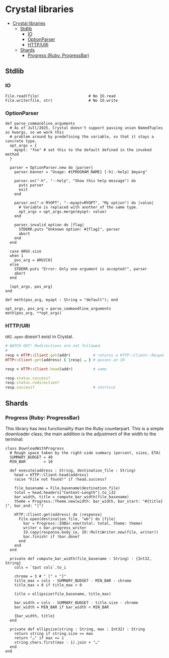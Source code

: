 # Crystal libraries

- [Crystal libraries](#crystal-libraries)
  - [Stdlib](#stdlib)
    - [IO](#io)
    - [OptionParser](#optionparser)
    - [HTTP/URI](#httpuri)
  - [Shards](#shards)
    - [Progress (Ruby: ProgressBar)](#progress-ruby-progressbar)

## Stdlib

### IO

```cr
File.read(file)                      # No IO.read
File.write(file, str)                # No IO.write
```

### OptionParser

```cr
def parse_commandline_arguments
  # As of Jull/2025, Crystal doesn't support passing union NamedTuples as kwargs, so we work this
  # problem around by predefining the variable, so that it stays a concrete type.
  opt_args = {
    myopt: "foo" # set this to the default defined in the invoked method
  }

  parser = OptionParser.new do |parser|
    parser.banner = "Usage: #{PROGRAM_NAME} [-h|--help] $myarg"

    parser.on("-h", "--help", "Show this help message") do
      puts parser
      exit
    end

    parser.on("-o MYOPT", "--myopt=MYOPT", "My option") do |value|
      # Variable is replaced with another of the same type.
      opt_args = opt_args.merge(myopt: value)
    end

    parser.invalid_option do |flag|
      STDERR.puts "Unknown option: #{flag}", parser
      abort
    end
  end

  case ARGV.size
  when 1
    pos_arg = ARGV[0]
  else
    STDERR.puts "Error: Only one argument is accepted!", parser
    abort
  end

  [opt_args, pos_arg]
end

def meth(pos_arg, myopt : String = "default"); end

opt_args, pos_arg = parse_commandline_arguments
meth(pos_arg, **opt_args)
```

### HTTP/URI

`URI.open` doesn't exist in Crystal.

```rb
# WATCH OUT! Redirections are not followed.
#
resp = HTTP::Client.get(addr)          # returns a HTTP::Client::Response; whose body is a String
HTTP::Client.get(address) { |resp| … } # passes an IO

resp = HTTP::Client.head(addr)         # same

resp.status.success?
resp.status.redirection?
resp.success?                          # shortcut
```

## Shards

### Progress (Ruby: ProgressBar)

This library has less functionality than the Ruby counterpart. This is a simple downloader class; the main addition is the adjustment of the width to the terminal:

```cr
class DownloadWithProgress
  # Rough space taken by the right-side summary (percent, sizes, ETA)
  SUMMARY_BUDGET = 40
  MIN_BAR        = 10

  def execute(address : String, destination_file : String)
    head = HTTP::Client.head(address)
    raise "File not found!" if !head.success?

    file_basename = File.basename(destination_file)
    total = head.headers["Content-Length"].to_i32
    bar_width, title = compute_bar_width(file_basename)
    theme = Progress::Theme.new(width: bar_width, bar_start: "#{title} [", bar_end: "]")

    HTTP::Client.get(address) do |response|
      File.open(destination_file, "wb") do |file|
        bar = Progress::IOBar.new(total: total, theme: theme)
        writer = bar.progress_writer
        IO.copy(response.body_io, IO::MultiWriter.new(file, writer))
        bar.finish! if !bar.done?
      end
    end
  end

  private def compute_bar_width(file_basename : String) : {Int32, String}
    cols = `tput cols`.to_i

    chrome = 3 # " [" + "]"
    title_max = cols - SUMMARY_BUDGET - MIN_BAR - chrome
    title_max = 0 if title_max < 0

    title = ellipsize(file_basename, title_max)

    bar_width = cols - SUMMARY_BUDGET - title.size - chrome
    bar_width = MIN_BAR if bar_width < MIN_BAR

    {bar_width, title}
  end

  private def ellipsize(string : String, max : Int32) : String
    return string if string.size <= max
    return "…" if max <= 1
    string.chars.first(max - 1).join + "…"
  end
end
```

